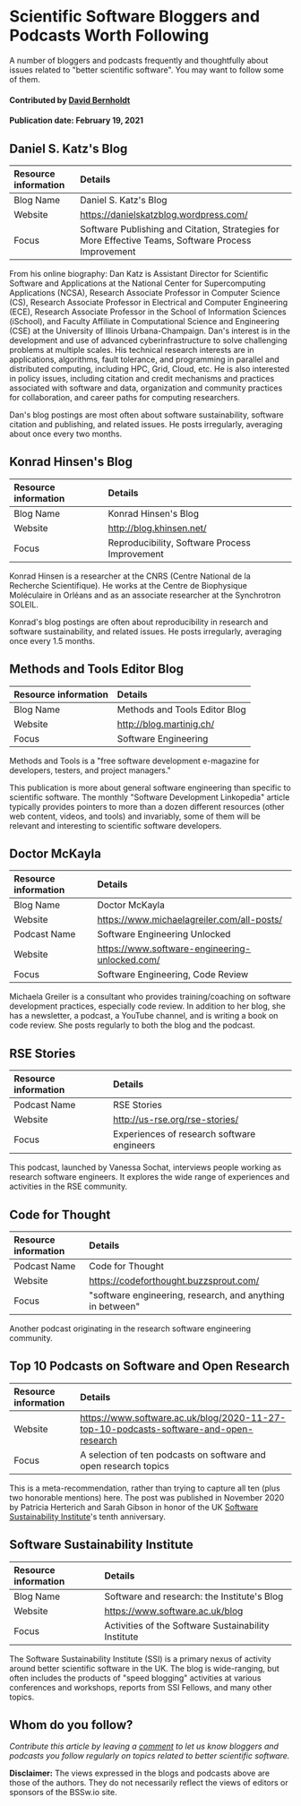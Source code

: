 # Scientific Software Bloggers and Podcasts Worth Following

<!--- deck text start --->
A number of bloggers and podcasts frequently and thoughtfully about issues related to "better scientific software".  You may want to follow some of them.
<!--- deck text end --->

#### Contributed by [David Bernholdt](http://github.com/bernhold "David Bernholdt")
#### Publication date: February 19, 2021 

## Daniel S. Katz's Blog
Resource information | Details
:--- | :--- 
Blog Name | Daniel S. Katz's Blog
Website | https://danielskatzblog.wordpress.com/
Focus | Software Publishing and Citation, Strategies for More Effective Teams, Software Process Improvement

From his online biography: Dan Katz is Assistant Director for Scientific Software and Applications at the National Center for Supercomputing Applications (NCSA), Research Associate Professor in Computer Science (CS), Research Associate Professor in Electrical and Computer Engineering (ECE), Research Associate Professor in the School of Information Sciences (iSchool), and Faculty Affiliate in Computational Science and Engineering (CSE) at the University of Illinois Urbana-Champaign. Dan's interest is in the development and use of advanced cyberinfrastructure to solve challenging problems at multiple scales. His technical research interests are in applications, algorithms, fault tolerance, and programming in parallel and distributed computing, including HPC, Grid, Cloud, etc. He is also interested in policy issues, including citation and credit mechanisms and practices associated with software and data, organization and community practices for collaboration, and career paths for computing researchers.

Dan's blog postings are most often about software sustainability, software citation and publishing, and related issues.  He posts irregularly, averaging about once every two months.

## Konrad Hinsen's Blog
Resource information | Details
:--- | :--- 
Blog Name | Konrad Hinsen's Blog
Website | http://blog.khinsen.net/
Focus | Reproducibility, Software Process Improvement

Konrad Hinsen is a researcher at the CNRS (Centre National de la Recherche Scientifique). He works at the Centre de Biophysique Moléculaire in Orléans and as an associate researcher at the Synchrotron SOLEIL.

Konrad's blog postings are often about reproducibility in research and software sustainability, and related issues.  He posts irregularly, averaging once every 1.5 months.

## Methods and Tools Editor Blog
Resource information | Details
:--- | :--- 
Blog Name | Methods and Tools Editor Blog
Website | http://blog.martinig.ch/
Focus | Software Engineering

Methods and Tools is a "free software development e-magazine for developers, testers, and project managers."

This publication is more about general software engineering than specific to scientific software. The monthly "Software Development Linkopedia" article typically provides pointers to more than a dozen different resources (other web content, videos, and tools) and invariably, some of them will be relevant and interesting to scientific software developers.

## Doctor McKayla
Resource information | Details
:--- | :--- 
Blog Name | Doctor McKayla
Website | https://www.michaelagreiler.com/all-posts/
Podcast Name | Software Engineering Unlocked
Website | https://www.software-engineering-unlocked.com/
Focus | Software Engineering, Code Review

Michaela Greiler is a consultant who provides training/coaching on software development practices, especially code review.  In addition to her blog, she has a newsletter, a podcast, a YouTube channel, and is writing a book on code review.  She posts regularly to both the blog and the podcast.

## RSE Stories
Resource information | Details
:--- | :--- 
Podcast Name | RSE Stories
Website | http://us-rse.org/rse-stories/
Focus | Experiences of research software engineers

This podcast, launched by Vanessa Sochat, interviews people working as research software engineers.  It explores the wide range of experiences and activities in the RSE community.

## Code for Thought
Resource information | Details
:--- | :--- 
Podcast Name | Code for Thought
Website | https://codeforthought.buzzsprout.com/
Focus | "software engineering, research, and anything in between"

Another podcast originating in the research software engineering community.

## Top 10 Podcasts on Software and Open Research
Resource information | Details
:--- | :--- 
Website | https://www.software.ac.uk/blog/2020-11-27-top-10-podcasts-software-and-open-research
Focus | A selection of ten podcasts on software and open research topics

This is a meta-recommendation, rather than trying to capture all ten (plus two honorable mentions) here.  The post was published in November 2020 by Patricia Herterich and Sarah Gibson in honor of the UK [Software Sustainability Institute](https://www.software.ac.uk/)'s tenth anniversary.

## Software Sustainability Institute
Resource information | Details
:--- | :--- 
Blog Name | Software and research: the Institute's Blog
Website | https://www.software.ac.uk/blog
Focus | Activities of the Software Sustainability Institute

The Software Sustainability Institute (SSI) is a primary nexus of activity around better scientific software in the UK.  The blog is wide-ranging, but often includes the products of "speed blogging" activities at various conferences and workshops, reports from SSI Fellows, and many other topics.

## Whom do you follow?
*Contribute this article by leaving a [comment](https://bssw.io/contact) to let us know bloggers and podcasts you follow regularly on topics related to better scientific software.*

**Disclaimer:** The views expressed in the blogs and podcasts above are those of the authors.  They do not necessarily reflect the views of editors or sponsors of the BSSw.io site.

<!---
Publish: yes
RSS update: 2021-02-19
Topics: online learning, software publishing and citation, strategies for more effective teams, software process improvement, reproducibility, software engineering
Tags: website
Level: 2
Prerequisites: defaults
Aggregate: none
--->
